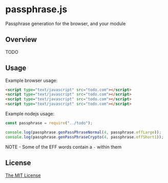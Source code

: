 # passphrase.js

Passphrase generation for the browser, and your module

## Overview

TODO

## Usage

Example browser usage:

```html
<script type="text/javascript" src="todo.com"></script>
<script type="text/javascript" src="todo.com"></script>
<script type="text/javascript" src="todo.com"></script>
<script type="text/javascript" src="todo.com"></script>
```

Example nodejs usage:

```js
const passphrase = require("../todo");

console.log(passphrase.genPassPhraseNormal(4, passphrase.effLarge));
console.log(passphrase.genPassPhraseCrypto(4, passphrase.effShort1));
```

NOTE - Some of the EFF words contain a `-` within them

## License

[The MIT License](./LICENSE)
